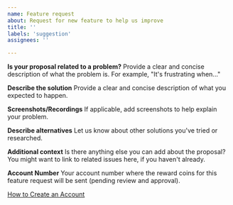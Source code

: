 ```yaml
---
name: Feature request
about: Request for new feature to help us improve
title: ''
labels: 'suggestion'
assignees: ''

---
```


**Is your proposal related to a problem?**
Provide a clear and concise description of what the problem is.
For example, "It's frustrating when..."

**Describe the solution**
Provide a clear and concise description of what you expected to happen.

**Screenshots/Recordings**
If applicable, add screenshots to help explain your problem.

**Describe alternatives**
Let us know about other solutions you've tried or researched.

**Additional context**
Is there anything else you can add about the proposal?
You might want to link to related issues here, if you haven't already.

**Account Number**
Your account number where the reward coins for this feature request will be sent (pending review and approval).

[How to Create an Account](https://thenewboston.com/wallet/create-an-account)
